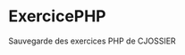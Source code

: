# ExercicePHP
Sauvegarde des exercices PHP de CJOSSIER

<?php

// Ce code est crée par ROBBE Maxime BTS SIO1 le 25/09/2025 v1.0
// Il s'agit de l'exercice 8 du chaptire 4 en PHP

        echo "Veuillez renseigner le nombre de fois que vous souhaitez répéter l'opération";
        $i = trim(fgets(STDIN));
       for ( $x = 1 ; $x <= $i ; $x ++) {
            echo " $x J'aime le PHP \n";
       }

?>

<?php 

        echo "Veuillez renseigner le nombre de fois que vous souhaitez répéter l'opération";
       $i = trim(fgets(STDIN));
       $x = 1;
       while ($x <= $i) {
           echo "$x J'aime le PHP \n";
           $x++;
       } 
       
?>

<?php

// Ce code est crée par ROBBE Maxime BTS SIO1 le 25/09/2025 v1.0
// Il s'agit de l'exercice 8 du chapitre 4
        
        echo " Veuillez saisir votre premier chiffre entier :";
        $a = trim(fgets(STDIN));
        
        echo " Veuillez saisir votre second chiffre entier : ";
        $b = trim(fgets(STDIN));
        
        echo " Veuillez saisir votre troisième chiffre entier : ";
        $c = trim(fgets(STDIN));
        
        //$n = $a . " " . $b . " " . $c ; // Cela regroupe nos 3 variables dans une seule chaîne de caractère
        $n = [$a,$b,$c]; // On regroupe nos 3 valeurs dans une variables qu'on concaténe ensemble dans un tableau
        
        rsort ($n); // On trie nos 3 valeurs de la plus grande à la plus petite 
        
        echo " Notre liste des chiffres des plus grands au plus petits sont :" .implode (" ",$n) ."\n"; // Ici on viens afficher notre liste triée
        
       
?>   

<?php

// Ce code est crée par ROBBE Maxime BTS SIO1 le 25/09/2025 v1.0
// Il s'agit de l'exercice 9 du chaptire 4 en PHP

    for ( $x = 0; $x < 1; $x++ ) {
    
        echo " Bonjour $x \n";
    }

      for ( $c = 0; $c <= 20; $c++ ) {
    
        echo " Bonjour $c \n";
    }  
?>
        
